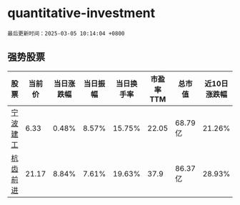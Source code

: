 # quantitative-investment

`最后更新时间：2025-03-05 10:14:04 +0800`

## 强势股票

|股票|当前价|当日涨跌幅|当日振幅|当日换手率|市盈率TTM|总市值|近10日涨跌幅|
|----|----|----|----|----|----|----|----|
|[宁波建工](https://xueqiu.com/S/SH601789)|6.33|0.48%|8.57%|15.75%|22.05|68.79亿|21.26%|
|[杭齿前进](https://xueqiu.com/S/SH601177)|21.17|8.84%|7.61%|19.63%|37.9|86.37亿|28.93%|
